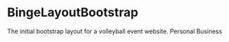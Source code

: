 # BingeLayoutBootstrap
The initial bootstrap layout for a volleyball event website. Personal Business
